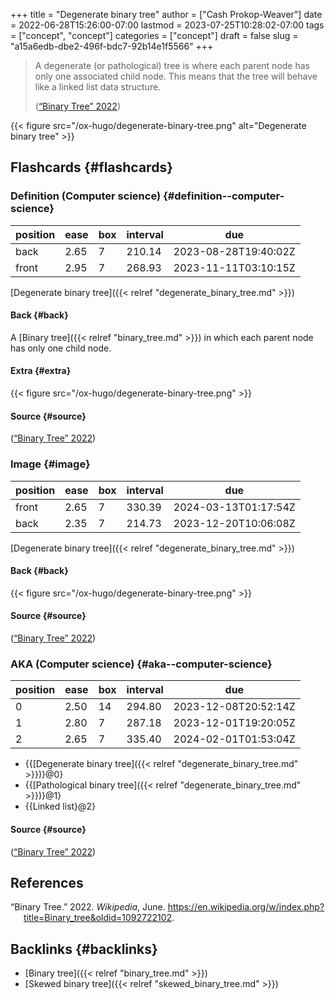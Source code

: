 +++
title = "Degenerate binary tree"
author = ["Cash Prokop-Weaver"]
date = 2022-06-28T15:26:00-07:00
lastmod = 2023-07-25T10:28:02-07:00
tags = ["concept", "concept"]
categories = ["concept"]
draft = false
slug = "a15a6edb-dbe2-496f-bdc7-92b14e1f5566"
+++

> A degenerate (or pathological) tree is where each parent node has only one associated child node. This means that the tree will behave like a linked list data structure.
>
> (<a href="#citeproc_bib_item_1">“Binary Tree” 2022</a>)

{{< figure src="/ox-hugo/degenerate-binary-tree.png" alt="Degenerate binary tree" >}}


## Flashcards {#flashcards}


### Definition (Computer science) {#definition--computer-science}

| position | ease | box | interval | due                  |
|----------|------|-----|----------|----------------------|
| back     | 2.65 | 7   | 210.14   | 2023-08-28T19:40:02Z |
| front    | 2.95 | 7   | 268.93   | 2023-11-11T03:10:15Z |

[Degenerate binary tree]({{< relref "degenerate_binary_tree.md" >}})


#### Back {#back}

A [Binary tree]({{< relref "binary_tree.md" >}}) in which each parent node has only one child node.


#### Extra {#extra}

{{< figure src="/ox-hugo/degenerate-binary-tree.png" >}}


#### Source {#source}

(<a href="#citeproc_bib_item_1">“Binary Tree” 2022</a>)


### Image {#image}

| position | ease | box | interval | due                  |
|----------|------|-----|----------|----------------------|
| front    | 2.65 | 7   | 330.39   | 2024-03-13T01:17:54Z |
| back     | 2.35 | 7   | 214.73   | 2023-12-20T10:06:08Z |

[Degenerate binary tree]({{< relref "degenerate_binary_tree.md" >}})


#### Back {#back}

{{< figure src="/ox-hugo/degenerate-binary-tree.png" >}}


#### Source {#source}

(<a href="#citeproc_bib_item_1">“Binary Tree” 2022</a>)


### AKA (Computer science) {#aka--computer-science}

| position | ease | box | interval | due                  |
|----------|------|-----|----------|----------------------|
| 0        | 2.50 | 14  | 294.80   | 2023-12-08T20:52:14Z |
| 1        | 2.80 | 7   | 287.18   | 2023-12-01T19:20:05Z |
| 2        | 2.65 | 7   | 335.40   | 2024-02-01T01:53:04Z |

-   {{[Degenerate binary tree]({{< relref "degenerate_binary_tree.md" >}})}@0}
-   {{[Pathological binary tree]({{< relref "degenerate_binary_tree.md" >}})}@1}
-   {{Linked list}@2}


#### Source {#source}

(<a href="#citeproc_bib_item_1">“Binary Tree” 2022</a>)

## References

<style>.csl-entry{text-indent: -1.5em; margin-left: 1.5em;}</style><div class="csl-bib-body">
  <div class="csl-entry"><a id="citeproc_bib_item_1"></a>“Binary Tree.” 2022. <i>Wikipedia</i>, June. <a href="https://en.wikipedia.org/w/index.php?title=Binary_tree&oldid=1092722102">https://en.wikipedia.org/w/index.php?title=Binary_tree&#38;oldid=1092722102</a>.</div>
</div>


## Backlinks {#backlinks}

-   [Binary tree]({{< relref "binary_tree.md" >}})
-   [Skewed binary tree]({{< relref "skewed_binary_tree.md" >}})
